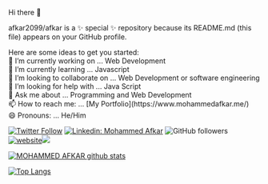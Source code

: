 Hi there 👋

afkar2099/afkar is a ✨ special ✨ repository because its README.md (this file) appears on your GitHub profile.

<p align ="left" >Here are some ideas to get you started:<br>
🔭 I’m currently working on ... Web Development<br>
🌱 I’m currently learning ... Javascript<br>
👯 I’m looking to collaborate on ... Web Development or software engineering<br>
🤔 I’m looking for help with ... Java Script<br>
💬 Ask me about ... Programming and Web Development<br>
📫 How to reach me: ... [My Portfolio](https://www.mohammedafkar.me/)<br>
😄 Pronouns: ... He/Him</p>


[![Twitter Follow](https://img.shields.io/twitter/follow/MHMD_AFKAR?label=Follow)](https://twitter.com/MHMD_AFKAR?t=uALPuQKFD70cs8wbW4ygJw&s=09)
[![Linkedin: Mohammed Afkar](https://img.shields.io/badge/mohammed-afkar-92b4511b6?style=flat-square&logo=Linkedin&logoColor=white&link=https://www.linkedin.com/in/mohammedafkar/)](https://www.linkedin.com/in/mohammedafkar/)
![GitHub followers](https://img.shields.io/github/followers/AfkarMohammed?tab=followers?label=Follow&style=social)
[![website](https://img.shields.io/badge/Website-46a2f1.svg?&style=flat-square&logo=Google-Chrome&logoColor=white&link=https://www.mohammedafkar.me/)](http://www.mohammedafkar.me/)![](https://visitor-badge.glitch.me/badge?page_id=https://www.mohammedafkar.me/)


[![MOHAMMED AFKAR github stats](https://github-readme-stats.vercel.app/api?username=AfkarMohammed&show_icons=true&count_private=true&include_all_commits=true&theme=radical)](https://github.com/AfkarMohammed)

[![Top Langs](https://github-readme-stats.vercel.app/api/top-langs/?username=AfkarMohammed&langs_count=8&layout=compact&theme=radical)](https://github.com/AfkarMohammed/)
